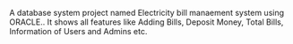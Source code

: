 A database system project named Electricity bill manaement system using ORACLE.. 
It shows all features like Adding Bills, Deposit Money, Total Bills, Information of Users and Admins etc.

